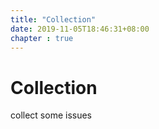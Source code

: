 ```yaml
---
title: "Collection"
date: 2019-11-05T18:46:31+08:00
chapter : true
---
```


# Collection
collect some issues
